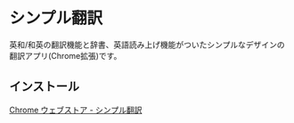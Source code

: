 # シンプル翻訳

英和/和英の翻訳機能と辞書、英語読み上げ機能がついたシンプルなデザインの翻訳アプリ(Chrome拡張)です。

## インストール

[Chrome ウェブストア - シンプル翻訳](https://chrome.google.com/webstore/detail/%E3%82%B7%E3%83%B3%E3%83%97%E3%83%AB%E7%BF%BB%E8%A8%B3/pdnmkammncjnifdeclafllianknnoaif)

